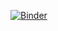 [![Binder](https://mybinder.org/badge_logo.svg)](https://mybinder.org/v2/gh/yopi1838/CR-Jupyter-Exercise.git/HEAD)
